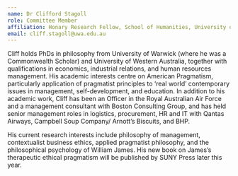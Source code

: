 ```yaml
---
name: Dr Clifford Stagoll
role: Committee Member
affiliation: Honary Research Fellow, School of Humanities, University of Western Australia, WA
email: cliff.stagoll@uwa.edu.au
---
```


Cliff holds PhDs in philosophy from University of Warwick (where he was a Commonwealth Scholar) and University of Western Australia, together with qualifications in economics, industrial relations, and human resources management. His academic interests centre on American Pragmatism, particularly application of pragmatist principles to ‘real world’ contemporary issues in management, self-development, and education. In addition to his academic work, Cliff has been an Officer in the Royal Australian Air Force and a management consultant with Boston Consulting Group, and has held senior management roles in logistics, procurement, HR and IT with Qantas Airways, Campbell Soup Company/ Arnott’s Biscuits, and BHP. 

His current research interests include philosophy of management, contextualist business ethics, applied pragmatist philosophy, and the philosophical psychology of William James. His new book on James’s therapeutic ethical pragmatism will be published by SUNY Press later this year.
